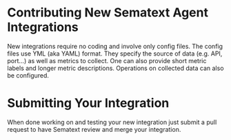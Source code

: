 # Contributing New Sematext Agent Integrations
New integrations require no coding and involve only config files.  The config files use YML (aka YAML) format.  They specify the source of data (e.g. API, port...) as well as metrics to collect.  One can also provide short metric labels and longer metric descriptions.  Operations on collected data can also be configured.

# Submitting Your Integration
When done working on and testing your new integration just submit a pull request to have Sematext review and merge your integration.

